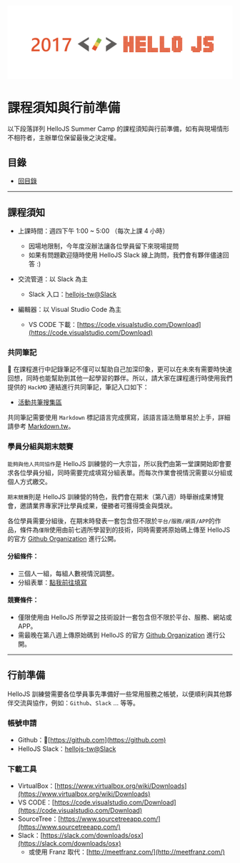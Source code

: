 ![](/img/hellojs.png)

# 課程須知與行前準備

以下段落詳列 HelloJS Summer Camp 的課程須知與行前準備，如有與現場情形不相符者，主辦單位保留最後之決定權。

## 目錄
- [回目錄](../)

***

## 課程須知

- 上課時間：週四下午 1:00 ~ 5:00 （每次上課 4 小時）
  - 因場地限制，今年度沒辦法讓各位學員留下來現場提問
  - 如果有問題歡迎隨時使用 HelloJS Slack 線上詢問，我們會有夥伴儘速回答 :)

- 交流管道：以 Slack 為主
  - Slack 入口：[hellojs-tw@Slack](https://join.slack.com/hellojs-tw/shared_invite/MjA3MTkxMzcwMDgxLTE0OTkxODY0ODgtMmFiNzcwZjI4Mw)

- 編輯器：以 Visual Studio Code 為主
  - VS CODE 下載：[https://code.visualstudio.com/Download](https://code.visualstudio.com/Download)

### 共同筆記

在課程進行中記錄筆記不僅可以幫助自己加深印象，更可以在未來有需要時快速回想，同時也能幫助到其他一起學習的夥伴。所以，請大家在課程進行時使用我們提供的 `HackMD` 連結進行共同筆記，筆記入口如下：
- [活動共筆搜集區](../NOTEPAD.md)

共同筆記需要使用 `Markdown` 標記語言完成撰寫，該語言語法簡單易於上手，詳細請參考 [Markdown.tw](http://markdown.tw/)。

### 學員分組與期末競賽

`能夠與他人共同協作`是 HelloJS 訓練營的一大宗旨，所以我們由第一堂課開始即會要求各位學員分組，同時需要完成填寫分組表單。而每次作業會視情況需要以分組或個人方式繳交。

`期末競賽`則是 HelloJS 訓練營的特色，我們會在期末（第八週）時舉辦成果博覽會，邀請業界專家評比學員成果，優勝者可獲得獎金與獎狀。

各位學員需要分組後，在期末時發表一套包含但不限於`平台/服務/網頁/APP`的作品，條件為`僅限`使用由前七週所學習到的技術，同時需要將原始碼上傳至 HelloJS 的官方 [Github Organization](https://github.com/hellojs-tw) 進行公開。

#### 分組條件：
- 三個人一組，每組人數視情況調整。
- 分組表單：[點我前往填寫](https://goo.gl/forms/KM4veiiV3zPoIPKh1)

#### 競賽條件：
 - 僅限使用由 HelloJS 所學習之技術設計一套包含但不限於平台、服務、網站或 APP。
 - 需最晚在第八週上傳原始碼到 HelloJS 的官方 [Github Organization](https://github.com/hellojs-tw) 進行公開。

***

## 行前準備

HelloJS 訓練營需要各位學員事先準備好一些常用服務之帳號，以便順利與其他夥伴交流與協作，例如：`Github`、`Slack` ... 等等。

### 帳號申請
- Github：[https://github.com](https://github.com)
- HelloJS Slack：[hellojs-tw@Slack](https://join.slack.com/hellojs-tw/shared_invite/MjA3MTkxMzcwMDgxLTE0OTkxODY0ODgtMmFiNzcwZjI4Mw)

### 下載工具
- VirtualBox：[https://www.virtualbox.org/wiki/Downloads](https://www.virtualbox.org/wiki/Downloads)
- VS CODE：[https://code.visualstudio.com/Download](https://code.visualstudio.com/Download)
- SourceTree：[https://www.sourcetreeapp.com/](https://www.sourcetreeapp.com/)
- Slack：[https://slack.com/downloads/osx](https://slack.com/downloads/osx)
  - 或使用 Franz 取代：[http://meetfranz.com/](http://meetfranz.com/)
